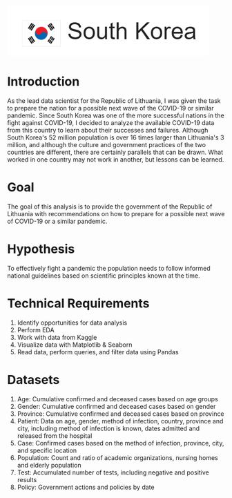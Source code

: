 ![Alt_Text](https://github.com/KevinNourian/COVID19/blob/main/Images/SouthKorea2.PNG)

# Introduction
As the lead data scientist for the Republic of Lithuania, I was given the task to prepare the nation for a possible next wave of the COVID-19 or similar pandemic. Since South Korea was one of the more successful nations in the fight against COVID-19, I decided to analyze the available COVID-19 data from this country to learn about their successes and failures. Although South Korea's 52 million population is over 16 times larger than Lithuania's 3 million, and although the culture and government practices of the two countries are different, there are certainly parallels that can be drawn. What worked in one country may not work in another, but lessons can be learned.

# Goal
The goal of this analysis is to provide the government of the Republic of Lithuania with recommendations on how to prepare for a possible next wave of COVID-19 or a similar pandemic.

# Hypothesis
To effectively fight a pandemic the population needs to follow informed national guidelines based on scientific principles known at the time.

# Technical Requirements

1. Identify opportunities for data analysis
2. Perform EDA
3. Work with data from Kaggle
4. Visualize data with Matplotlib & Seaborn
5. Read data, perform queries, and filter data using Pandas

# Datasets

1. Age: Cumulative confirmed and deceased cases based on age groups
2. Gender: Cumulative confirmed and deceased cases based on gender
3. Province: Cumulative confirmed and deceased cases based on province
4. Patient: Data on age, gender, method of infection, country, province and city, including method of infection is known, dates admitted and released from the hospital
5. Case: Confirmed cases based on the method of infection, province, city, and specific location
6. Population: Count and ratio of academic organizations, nursing homes and elderly population
7. Test: Accumulated number of tests, including negative and positive results
8. Policy: Government actions and policies by date
